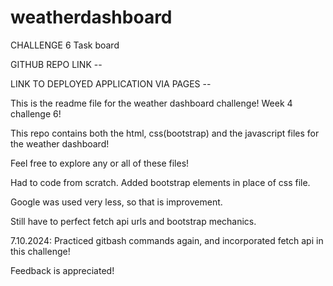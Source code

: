 # weatherdashboard

CHALLENGE 6 Task board 

GITHUB REPO LINK -- 

LINK TO DEPLOYED APPLICATION VIA PAGES -- 



This is the readme file for the weather dashboard challenge! Week 4 challenge 6! 

This repo contains both the html, css(bootstrap) and the javascript files for the weather dashboard!

Feel free to explore any or all of these files! 

Had to code from scratch. Added bootstrap elements in place of css file. 

Google was used very less, so that is improvement. 

Still have to perfect fetch api urls and bootstrap mechanics.

7.10.2024: Practiced gitbash commands again, and incorporated fetch api in this challenge! 


Feedback is appreciated! 
